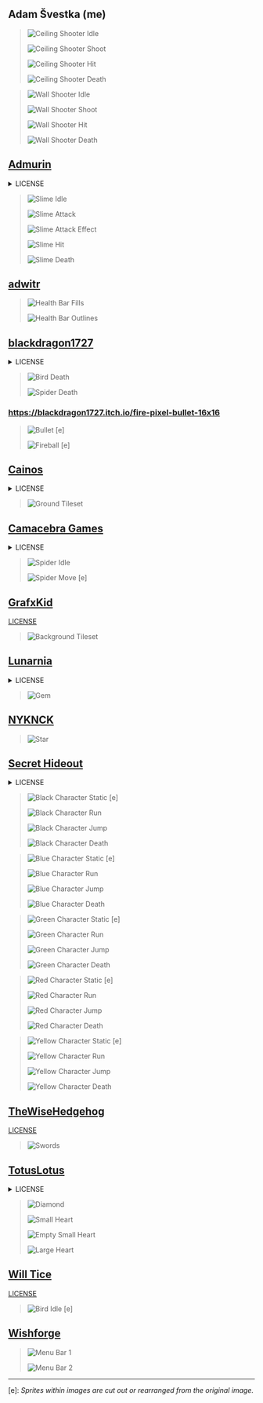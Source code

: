## Adam Švestka (me)

> ![Ceiling Shooter Idle](Content/Sprites/CeilingShooter/Idle.png)
>
> ![Ceiling Shooter Shoot](Content/Sprites/CeilingShooter/Shoot.png)
>
> ![Ceiling Shooter Hit](Content/Sprites/CeilingShooter/Hit.png)
>
> ![Ceiling Shooter Death](Content/Sprites/CeilingShooter/Death.png)

> ![Wall Shooter Idle](Content/Sprites/WallShooter/Idle.png)
>
> ![Wall Shooter Shoot](Content/Sprites/WallShooter/Shoot.png)
>
> ![Wall Shooter Hit](Content/Sprites/WallShooter/Hit.png)
> 
> ![Wall Shooter Death](Content/Sprites/WallShooter/Death.png)


## [Admurin](https://admurin.itch.io/enemy-galore-1)

<details>
<summary>LICENSE</summary>

    You can use this asset in any game project, personal or commercial
    DO NOT resell or redistribute AS A GAME ASSET, it has to be part of a project
    Credit not necessary but appreciated, if you do you can link to my ITCH profile
    Modify to suit your needs
    You are NOT allowed to turn any of my assets to an NFT.
</details>

> ![Slime Idle](Content/Sprites/Slime/Idle.png)
>
> ![Slime Attack](Content/Sprites/Slime/Ability.png)
>
> ![Slime Attack Effect](Content/Sprites/Slime/AbilityFX.png)
>
> ![Slime Hit](Content/Sprites/Slime/Hit.png)
>
> ![Slime Death](Content/Sprites/Slime/Death.png)


## [adwitr](https://adwitr.itch.io/pixel-health-bar-asset-pack-2)

> ![Health Bar Fills](Content/Sprites/UI/Healthbar.png)
>
> ![Health Bar Outlines](Content/Sprites/UI/HealthbarEmpty.png)


## [blackdragon1727](https://blackdragon1727.itch.io/pixel-mini-effect)

<details>
<summary>LICENSE</summary>

    - Free to use on non-commercial games, please leave comments and reviews that help motivate me.
    - If you will be using on a commercial game, please contribute (any value).
    - Modify as desired.
    You cannot do:
    - Resell / redistribute this asset.
</details>

> ![Bird Death](Content/Sprites/Bird/Death.png)
>
> ![Spider Death](Content/Sprites/Spider/Death.png)

### <https://blackdragon1727.itch.io/fire-pixel-bullet-16x16>

> ![Bullet](Content/Sprites/Items/Bullet.png) [e]
>
> ![Fireball](Content/Sprites/Items/Fireball.png) [e]


## [Cainos](https://cainos.itch.io/pixel-art-platformer-village-props)

<details>
<summary>LICENSE</summary>

    This asset pack can be used in both free and commercial projects. You can modify it to suit your own needs. Credit is not needed but appreciated.  You may not redistribute it or resell it.
</details>

> ![Ground Tileset](Content/Sprites/Environment/Tileset.png)


## [Camacebra Games](https://camacebra.itch.io/spider-pixel-art-pack-16x16)

<details>
<summary>LICENSE</summary>

    * License Type: Public license.
    * Creadits are not required but you can follow me on twitter to support me c: 
</details>

> ![Spider Idle](Content/Sprites/Spider/Idle.png)
>
> ![Spider Move](Content/Sprites/Spider/Move.png) [e]


## [GrafxKid](https://grafxkid.itch.io/cave-tileset)

[LICENSE](https://creativecommons.org/publicdomain/zero/1.0/ "CC0 1.0")

> ![Background Tileset](Content/Sprites/Environment/Background.png)


## [Lunarnia](https://lunarnia.itch.io/pixel-purple-gem)

<details>
<summary>LICENSE</summary>

    - Feel free to use this asset for personal and commercial purpose
    - Credit is required
    - You cannot resell/redistribute this asset
</details>

> ![Gem](Content/Sprites/Items/Gem.png)


## [NYKNCK](https://nyknck.itch.io/staranimation)

> ![Star](Content/Sprites/Items/Star.png)


## [Secret Hideout](https://secrethideout.itch.io/team-wars-platformer-battle)

<details>
<summary>LICENSE</summary>

    You can use this asset both personally and commercially. Please help support my artwork by giving credit. This is not mandatory but is very much appreciated.
</details>

<!-- > ![Black Character Idle](Content/Sprites/Player/Black/Idle.png)
>
> ![Black Character Crouch](Content/Sprites/Player/Black/Crouch.png)
>  -->
> ![Black Character Static](Content/Sprites/Player/Black/Static.png) [e]
>
> ![Black Character Run](Content/Sprites/Player/Black/Run.png)
>
> ![Black Character Jump](Content/Sprites/Player/Black/Jump.png)
>
> ![Black Character Death](Content/Sprites/Player/Black/Death.png)

<!-- > ![Blue Character Idle](Content/Sprites/Player/Blue/Idle.png)
>
> ![Blue Character Crouch](Content/Sprites/Player/Blue/Crouch.png)
>  -->
> ![Blue Character Static](Content/Sprites/Player/Blue/Static.png) [e]
>
> ![Blue Character Run](Content/Sprites/Player/Blue/Run.png)
>
> ![Blue Character Jump](Content/Sprites/Player/Blue/Jump.png)
>
> ![Blue Character Death](Content/Sprites/Player/Blue/Death.png)

<!-- > ![Green Character Idle](Content/Sprites/Player/Green/Idle.png)
>
> ![Green Character Crouch](Content/Sprites/Player/Green/Crouch.png)
>  -->
> ![Green Character Static](Content/Sprites/Player/Green/Static.png) [e]
>
> ![Green Character Run](Content/Sprites/Player/Green/Run.png)
>
> ![Green Character Jump](Content/Sprites/Player/Green/Jump.png)
>
> ![Green Character Death](Content/Sprites/Player/Green/Death.png)

<!-- > ![Red Character Idle](Content/Sprites/Player/Red/Idle.png)
>
> ![Red Character Crouch](Content/Sprites/Player/Red/Crouch.png)
>  -->
> ![Red Character Static](Content/Sprites/Player/Red/Static.png) [e]
>
> ![Red Character Run](Content/Sprites/Player/Red/Run.png)
>
> ![Red Character Jump](Content/Sprites/Player/Red/Jump.png)
>
> ![Red Character Death](Content/Sprites/Player/Red/Death.png)

<!-- > ![Yellow Character Idle](Content/Sprites/Player/Yellow/Idle.png)
>
> ![Yellow Character Crouch](Content/Sprites/Player/Yellow/Crouch.png)
>  -->
> ![Yellow Character Static](Content/Sprites/Player/Yellow/Static.png) [e]
>
> ![Yellow Character Run](Content/Sprites/Player/Yellow/Run.png)
>
> ![Yellow Character Jump](Content/Sprites/Player/Yellow/Jump.png)
>
> ![Yellow Character Death](Content/Sprites/Player/Yellow/Death.png)


## [TheWiseHedgehog](https://thewisehedgehog.itch.io/thsp)

[LICENSE](https://creativecommons.org/licenses/by/4.0/ "CC BY 4.0")

> ![Swords](Content/Sprites/Items/Swords.png)


## [TotusLotus](https://totuslotus.itch.io/small-platformer-pack)

<details>
<summary>LICENSE</summary>

    This asset pack can be used in both free and commercial projects. You can modify it to suit your own needs. Credit is not needed.  You may not redistribute it or resell it. If you will use this asset for commercial use please consider donating.
</details>

> ![Diamond](Content/Sprites/Items/Diamond.png)
>
> ![Small Heart](Content/Sprites/Items/Heart1.png)
>
> ![Empty Small Heart](Content/Sprites/Items/Heart1Empty.png)
>
> ![Large Heart](Content/Sprites/Items/Heart2.png)


## [Will Tice](https://untiedgames.itch.io/floating-skull-enemy)

[LICENSE](http://untiedgames.com/files/license.txt "Will's Public License")

> ![Bird Idle](Content/Sprites/Bird/Idle.png) [e]


## [Wishforge](https://wishforge.itch.io/free-platformer-pixel-art-assets)

> ![Menu Bar 1](Content/Sprites/UI/Bar1.png)
>
> ![Menu Bar 2](Content/Sprites/UI/Bar2.png)

---

[e]: *Sprites within images are cut out or rearranged from the original image.*